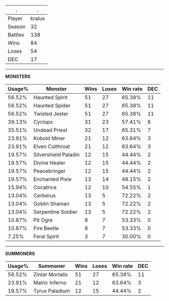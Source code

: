 .|.
|-|-
Player|kralus
Season|32
Battles|138
Wins|84
Loses|54
DEC|17

---
**MONSTERS**

Usage%|Monster|Wins|Loses|Win rate|DEC|
-|-|-|-|-|-|
56.52%|Haunted Spirit|51|27|65.38%|11|
56.52%|Haunted Spider|51|27|65.38%|11|
56.52%|Twisted Jester|51|27|65.38%|11|
39.13%|Cyclops|31|23|57.41%|6|
35.51%|Undead Priest|32|17|65.31%|7|
23.91%|Kobold Miner|21|12|63.64%|3|
23.91%|Elven Cutthroat|21|12|63.64%|3|
19.57%|Silvershield Paladin|12|15|44.44%|2|
19.57%|Divine Healer|12|15|44.44%|2|
19.57%|Peacebringer|12|15|44.44%|2|
19.57%|Enchanted Pixie|13|14|48.15%|2|
15.94%|Cocatrice|12|10|54.55%|1|
13.04%|Cerberus|13|5|72.22%|2|
13.04%|Goblin Shaman|13|5|72.22%|2|
13.04%|Serpentine Soldier|13|5|72.22%|2|
10.87%|Pit Ogre|8|7|53.33%|0|
10.87%|Fire Beetle|8|7|53.33%|0|
7.25%|Feral Spirit|3|7|30.00%|0|

---
**SUMMONERS**

Usage%|Summoner|Wins|Loses|Win rate|DEC|
-|-|-|-|-|-|
56.52%|Zintar Mortalis|51|27|65.38%|11|
23.91%|Malric Inferno|21|12|63.64%|3|
19.57%|Tyrus Paladium|12|15|44.44%|2|
